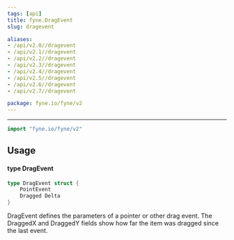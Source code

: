 ```yaml
---
tags: [api]
title: fyne.DragEvent
slug: dragevent

aliases:
- /api/v2.0//dragevent
- /api/v2.1//dragevent
- /api/v2.2//dragevent
- /api/v2.3//dragevent
- /api/v2.4//dragevent
- /api/v2.5//dragevent
- /api/v2.6//dragevent
- /api/v2.7//dragevent

package: fyne.io/fyne/v2
---
```



---
```go
import "fyne.io/fyne/v2"
```

## Usage

#### type DragEvent

```go
type DragEvent struct {
	PointEvent
	Dragged Delta
}
```

DragEvent defines the parameters of a pointer or other drag event. The DraggedX and DraggedY fields show how far the item was dragged since the last event.

